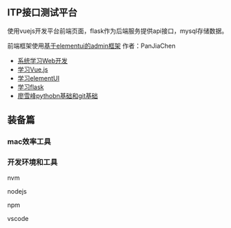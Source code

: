 ## ITP接口测试平台
使用vuejs开发平台前端页面，flask作为后端服务提供api接口，mysql存储数据。

前端框架使用[基于elementui的admin框架](https://github.com/PanJiaChen/vue-element-admin) 作者：PanJiaChen

- [系统学习Web开发](https://developer.mozilla.org/zh-CN/docs/Web)
- [学习Vue.js](https://cn.vuejs.org/)
- [学习elementUI](http://element-cn.eleme.io/#/zh-CN)
- [学习flask](http://flask.pocoo.org/)
- [廖雪峰pythobn基础和git基础](https://www.liaoxuefeng.com/)

## 装备篇
### mac效率工具


### 开发环境和工具
nvm

nodejs

npm

vscode





